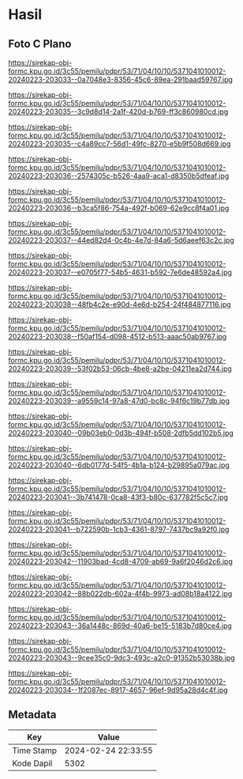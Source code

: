 # Hasil

## Foto C Plano

https://sirekap-obj-formc.kpu.go.id/3c55/pemilu/pdpr/53/71/04/10/10/5371041010012-20240223-203033--0a7048e3-8356-45c6-89ea-291baad59767.jpg

https://sirekap-obj-formc.kpu.go.id/3c55/pemilu/pdpr/53/71/04/10/10/5371041010012-20240223-203035--3c9d8d14-2a1f-420d-b769-ff3c860980cd.jpg

https://sirekap-obj-formc.kpu.go.id/3c55/pemilu/pdpr/53/71/04/10/10/5371041010012-20240223-203035--c4a89cc7-56d1-49fc-8270-e5b9f508d669.jpg

https://sirekap-obj-formc.kpu.go.id/3c55/pemilu/pdpr/53/71/04/10/10/5371041010012-20240223-203036--2574305c-b526-4aa9-aca1-d8350b5dfeaf.jpg

https://sirekap-obj-formc.kpu.go.id/3c55/pemilu/pdpr/53/71/04/10/10/5371041010012-20240223-203036--b3ca5f86-754a-492f-b069-62e9cc8f4a01.jpg

https://sirekap-obj-formc.kpu.go.id/3c55/pemilu/pdpr/53/71/04/10/10/5371041010012-20240223-203037--44ed82d4-0c4b-4e7d-84a6-5d6aeef63c2c.jpg

https://sirekap-obj-formc.kpu.go.id/3c55/pemilu/pdpr/53/71/04/10/10/5371041010012-20240223-203037--e0705f77-54b5-4631-b592-7e6de48592a4.jpg

https://sirekap-obj-formc.kpu.go.id/3c55/pemilu/pdpr/53/71/04/10/10/5371041010012-20240223-203038--48fb4c2e-e90d-4e6d-b254-24f484877116.jpg

https://sirekap-obj-formc.kpu.go.id/3c55/pemilu/pdpr/53/71/04/10/10/5371041010012-20240223-203038--f50af154-d098-4512-b513-aaac50ab9767.jpg

https://sirekap-obj-formc.kpu.go.id/3c55/pemilu/pdpr/53/71/04/10/10/5371041010012-20240223-203039--53f02b53-06cb-4be8-a2be-04211ea2d744.jpg

https://sirekap-obj-formc.kpu.go.id/3c55/pemilu/pdpr/53/71/04/10/10/5371041010012-20240223-203039--a9559c14-97a8-47d0-bc8c-94f6c19b77db.jpg

https://sirekap-obj-formc.kpu.go.id/3c55/pemilu/pdpr/53/71/04/10/10/5371041010012-20240223-203040--09b03eb0-0d3b-494f-b508-2dfb5dd102b5.jpg

https://sirekap-obj-formc.kpu.go.id/3c55/pemilu/pdpr/53/71/04/10/10/5371041010012-20240223-203040--6db0177d-54f5-4b1a-b124-b29895a079ac.jpg

https://sirekap-obj-formc.kpu.go.id/3c55/pemilu/pdpr/53/71/04/10/10/5371041010012-20240223-203041--3b741478-0ca8-43f3-b80c-637782f5c5c7.jpg

https://sirekap-obj-formc.kpu.go.id/3c55/pemilu/pdpr/53/71/04/10/10/5371041010012-20240223-203041--b722590b-1cb3-4361-8797-7437bc9a92f0.jpg

https://sirekap-obj-formc.kpu.go.id/3c55/pemilu/pdpr/53/71/04/10/10/5371041010012-20240223-203042--11903bad-4cd8-4709-ab69-9a6f2046d2c6.jpg

https://sirekap-obj-formc.kpu.go.id/3c55/pemilu/pdpr/53/71/04/10/10/5371041010012-20240223-203042--88b022db-602a-4f4b-9973-ad08b18a4122.jpg

https://sirekap-obj-formc.kpu.go.id/3c55/pemilu/pdpr/53/71/04/10/10/5371041010012-20240223-203043--36a1448c-869d-40a6-be15-5183b7d80ce4.jpg

https://sirekap-obj-formc.kpu.go.id/3c55/pemilu/pdpr/53/71/04/10/10/5371041010012-20240223-203043--9cee35c0-9dc3-493c-a2c0-91352b53038b.jpg

https://sirekap-obj-formc.kpu.go.id/3c55/pemilu/pdpr/53/71/04/10/10/5371041010012-20240223-203034--1f2087ec-8917-4657-96ef-9d95a28d4c4f.jpg


## Metadata

| Key        | Value               |
| ---------- | ------------------- |
| Time Stamp | 2024-02-24 22:33:55 |
| Kode Dapil | 5302                |



